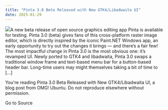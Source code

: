 ```yaml
---
title: "Pinta 3.0 Beta Released with New GTK4/Libadwaita UI"
date: 2025-01-29
---
```


![](https://i0.wp.com/www.omgubuntu.co.uk/wp-content/uploads/2025/01/Pinta-3.0-beta-gtk4.jpg?resize=406%2C232&ssl=1)A new beta release of open source graphics editing app Pinta is available for testing. Pinta 3.0 (beta) gives fans of this cross-platform raster image editor, which is directly inspired by the iconic Paint.NET Windows app, an early opportunity to try out the changes it brings — and there’s a fair few! The most impactful change in Pinta 3.0 is the most obvious one: it’s revamped UI. Newly ported to GTK4 and libadwaita, Pinta 3.0 swaps a traditional window frame and text-based menu bar for a button-based header bar. Long-time users may might themselves taking a bit of time to \[…\]

You're reading Pinta 3.0 Beta Released with New GTK4/Libadwaita UI, a blog post from OMG! Ubuntu. Do not reproduce elsewhere without permission.

Go to Source
